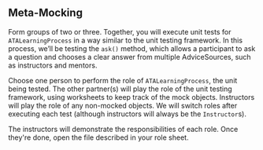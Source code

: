 ## Meta-Mocking

Form groups of two or three. Together, you will execute unit tests for
`ATALearningProcess` in a way similar to the unit testing framework.
In this process, we’ll be testing the `ask()` method, which allows a participant
to ask a question and chooses a clear answer from multiple AdviceSources,
such as instructors and mentors.

Choose one person to perform the role of `ATALearningProcess`, the unit being tested.
The other partner(s) will play the role of the unit testing framework,
using worksheets to keep track of the mock objects.
Instructors will play the role of any non-mocked objects.
We will switch roles after executing each test (although instructors will always be the `Instructor`s). 

The instructors will demonstrate the responsibilities of each role.
Once they're done, open the file described in your role sheet.
